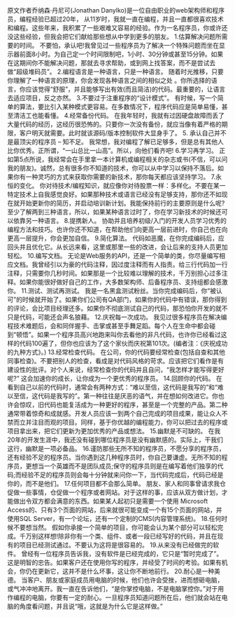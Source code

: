 原文作者乔纳森·丹尼可(Jonathan Danylko)是一位自由职业的web架构师和程序员，编程经验已超过20年，
从11岁时，我就一直在编程，并且一直都很喜欢技术和编程。这些年来，我积累了一些艰难又容易的经验。作为一名程序员，你或许还没这些经验，但我会把它们献给那些想从中学到更多的朋友。
1.估算解决问题所需要的时间。
不要怕，承认吧!我曾见过一些程序员为了解决一个特殊问题而坐在显示器前面8小时。为自己定一个时间限制吧，1小时、30分钟或甚至15分钟。如果在这期间你不能解决问题，那就去寻求帮助，或到网上找答案，而不是尝试去做“超级堆码员”。
2.编程语言是一种语言，只是一种语言。
随着时光推移，只要你理解了一种语言的原理，你会发现各种语言之间的相似之处 。你所选择的语言，你应该觉得“舒服”，并且能够写出有效(而且简洁)的代码。最重要的，让语言去适应项目，反之亦然。
3.不要过于注重程序的“设计模式”。
有时候，写一个简单的算法，要比引入某种模式更容易。在多数情况下，程序代码应是简单易懂，甚至清洁工也能看懂。
4.经常备份代码。
在我年轻时，我就有过因硬盘故障而丢了大量代码的经历，这经历很恐怖的。只要你一次没有备份，就应当像有着严格的期限，客户明天就需要。此时就该源码/版本控制软件大显身手了。
5. 承认自己并不是最顶尖的程序员 – 知不足。
我常想，我对编程了解已足够多，但是总有其他人比你优秀。正所谓，“一山总比一山高”。所以，向他们看齐吧!
6.学习再学习。
正如第5点所说，我经常会在手里拿一本计算机或编程相关的杂志或书(不信，可以问我的朋友)。诚然，总有很多你不知道的技术，你可以从中学习以保持不落后。如果你有一种灵巧的方式来获取你需要的新技术，那你每天都应该坚持学习。
7.永恒的变化。
你对待技术/编程知识，就应像你对待股票一样：多样化。不要在某一特定技术上自我感觉良好。如果那种技术或语言已经没有足够支持，那你还不如现在就开始更新你的简历，并启动培训新计划。我能保持前行的主要原则是什么呢?至少了解两到三种语言，所以，如果某种语言过时了，你在学习新技术的时候还可以依靠另一种语言。
8.提携新人。
协助并且培养初级/入门的开发人员学习优秀的编程方法和技巧。也许你还不知道，在帮助他们向更高一层前进时，你自己也在向更高一层提升，你会更加自信。
9.简化算法。
代码如恶魔，在你完成编码后，应回头并且优化它。从长远来看，这里或那里一些的改进，会让后来的支持人员更加轻松。
10.编写文档。
无论是Web服务的API，还是一个简单的类，你尽量编写相应文档。我曾经引以为豪的代码注释，因过度注释而有人指责。给三行代码加一行注释，只需要你几秒时间。如果那是一个比较难以理解的技术，千万别担心过多注释。如果你能很好做好自己的工作，大多数架构师、后备程序员、支持组都会感激你。
11.测试、测试再测试。
我是一名黑盒测试粉丝。当你完成编码后，你“被认可”的时候就开始了。如果你们公司有QA部门，如果你的代码中有错误，那你得到的评论，会比项目经理还多。如果你不彻底测试自己的代码，那恐怕你开发的就不只是代码，可能还会声名狼藉。
12.庆祝每一次成功。
我见过很多程序员在解决编程技术难题后，会和同伴握手、击掌或甚至手舞足蹈。每个人在生命中都会碰到“顿悟”。如果一个程序员高兴地跑来叫你去看他的非凡代码，也许你已经看过这样的代码100遍了，但你也应该为了这个家伙而庆祝第101次。(编者注：《庆祝成功的九种方式》。)
13.经常检查代码。
在公司，你的代码要经常检查(包括自查和其他同事检查)。不要把别人的检查，看成是对代码风格的苛求。应该把它们看作是有建设性的批评。对个人来说，经常检查你的代码并且自问，“我怎样才能写得更好呢?” 这会加速你的成长，让你成为一个更优秀的程序员。
14.回顾你的代码。
在看到自己以前的代码时，通常会有两种方式：“难以至信，这代码是我写的”和“难以至信，这代码是我写的”。第一种往往是厌恶的语气，并在想如何改进它。你也许会惊叹，旧代码也能复活成为一种更好的程序，甚至是一个完整的产品。第二种通常带着惊奇和成就感。开发人员应该一到两个自己完成的项目成果，能让众人不禁而立并注目而观的项目。同样，基于你优越的编程能力，你可以把过去的程序或项目拿出来，把它们更新为更加优秀的产品或想法。
15.幽默是不可缺的。
在我20年的开发生涯中，我还没有碰到哪位程序员是没有幽默感的。实际上，干我们这行，幽默是一项必备品。
16.谨防那些无所不知的程序员，不愿分享的程序员，还有经验不足的程序员。当你遇到这几种程序员时，你自己要谦虚。无所不知的程序员，更想当一个英雄而不是团队成员;保守的程序员则是在编写着他们独享的代码;而经验不足的程序员则会每十分钟就来问你一下，当代码完成后，代码已经是你的，而不是他们。
17.任何项目都不会那么简单。
朋友、家人和同事曾请求我仓促做一些事情，仓促做一个程序或者网站。对于这样的事，应该从双方做计划，才能做出令双方都会满意的东西。如果某人起初只是需要一个使用 Microsoft Access的、只有3个页面的网站，后来就很可能变成一个有15个页面的网站，并使用SQL Server，有一个论坛，还有一个定制的CMS(内容管理系统)。
18.任何时候不要想当然。
假如你承接一个简单的项目，你可能会认为某个部分可以轻松完成。千万别这样想!除非你有一个类、组件、或者一段已经写好的代码，并且在现有的项目已经测试通过。不要认为这将是很容易的。
19.从来没有已经做完的软件。
曾经有一位程序员告诉我，没有软件是已经完成的，它只是“暂时完成了”。这是明智的忠告。如果客户还在使用你写的程序，并经受了时间的考验。如果有机会，你仍在更新它，这并不是什么坏事，这让你不断地前行。
20.耐心是一种美德。
当客户、朋友或家庭成员用电脑的时候，他们也许会受挫，进而想砸电脑，或气冲冲地离开。我一直在告诉他们，“是你掌控电脑，不是电脑掌控你。”对于用作编程的电脑，你要有一定的耐心。一旦程序员知道问题所在后，他们就会站在电脑的角度看问题，并且说“哦，这就是为什么它是这样做。”



































